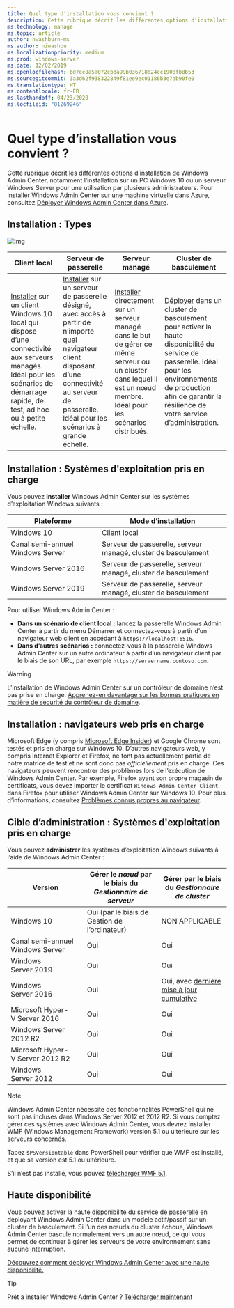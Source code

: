 ```yaml
---
title: Quel type d’installation vous convient ?
description: Cette rubrique décrit les différentes options d’installation de Windows Admin Center, notamment l’installation sur un PC Windows 10 ou un serveur Windows Server pour une utilisation par plusieurs administrateurs.
ms.technology: manage
ms.topic: article
author: nwashburn-ms
ms.author: niwashbu
ms.localizationpriority: medium
ms.prod: windows-server
ms.date: 12/02/2019
ms.openlocfilehash: bd7ec8a5a072cbda99b036718d24ec1908fb8b53
ms.sourcegitcommit: 3a3d62f938322849f81ee9ec01186b3e7ab90fe0
ms.translationtype: HT
ms.contentlocale: fr-FR
ms.lasthandoff: 04/23/2020
ms.locfileid: "81269246"
---
```

# <a name="what-type-of-installation-is-right-for-you"></a>Quel type d’installation vous convient ?

Cette rubrique décrit les différentes options d’installation de Windows Admin Center, notamment l’installation sur un PC Windows 10 ou un serveur Windows Server pour une utilisation par plusieurs administrateurs. Pour installer Windows Admin Center sur une machine virtuelle dans Azure, consultez [Déployer Windows Admin Center dans Azure](../azure/deploy-wac-in-azure.md).

## <a name="installation-types"></a>Installation : Types

![img](../media/deployment-options/install-options.PNG)

| Client local                                | Serveur de passerelle                                  | Serveur managé                               | Cluster de basculement                           |
|---------------------------------------------|-------------------------------------------------|----------------------------------------------|--------------------------------------------|
| [Installer](../deploy/install.md) sur un client Windows 10 local qui dispose d’une connectivité aux serveurs managés.  Idéal pour les scénarios de démarrage rapide, de test, ad hoc ou à petite échelle. |[Installer](../deploy/install.md) sur un serveur de passerelle désigné, avec accès à partir de n’importe quel navigateur client disposant d’une connectivité au serveur de passerelle.  Idéal pour les scénarios à grande échelle. | [Installer](../deploy/install.md) directement sur un serveur managé dans le but de gérer ce même serveur ou un cluster dans lequel il est un nœud membre.  Idéal pour les scénarios distribués. | [Déployer](#high-availability) dans un cluster de basculement pour activer la haute disponibilité du service de passerelle. Idéal pour les environnements de production afin de garantir la résilience de votre service d’administration. |

## <a name="installation-supported-operating-systems"></a>Installation : Systèmes d'exploitation pris en charge

Vous pouvez **installer** Windows Admin Center sur les systèmes d’exploitation Windows suivants :

| **Plateforme**                       | **Mode d’installation** |
| -----------------------------------| --------------------- |
| Windows 10                         | Client local |
| Canal semi-annuel Windows Server | Serveur de passerelle, serveur managé, cluster de basculement |
| Windows Server 2016                | Serveur de passerelle, serveur managé, cluster de basculement |
| Windows Server 2019                | Serveur de passerelle, serveur managé, cluster de basculement |

Pour utiliser Windows Admin Center :

- **Dans un scénario de client local :** lancez la passerelle Windows Admin Center à partir du menu Démarrer et connectez-vous à partir d’un navigateur web client en accédant à `https://localhost:6516`.
- **Dans d’autres scénarios :** connectez-vous à la passerelle Windows Admin Center sur un autre ordinateur à partir d’un navigateur client par le biais de son URL, par exemple `https://servername.contoso.com`.

> [!WARNING]
> L’installation de Windows Admin Center sur un contrôleur de domaine n’est pas prise en charge. [Apprenez-en davantage sur les bonnes pratiques en matière de sécurité du contrôleur de domaine](https://docs.microsoft.com/windows-server/identity/ad-ds/plan/security-best-practices/securing-domain-controllers-against-attack).

## <a name="installation-supported-web-browsers"></a>Installation : navigateurs web pris en charge

Microsoft Edge (y compris [Microsoft Edge Insider](https://microsoftedgeinsider.com)) et Google Chrome sont testés et pris en charge sur Windows 10. D’autres navigateurs web, y compris Internet Explorer et Firefox, ne font pas actuellement partie de notre matrice de test et ne sont donc pas *officiellement* pris en charge. Ces navigateurs peuvent rencontrer des problèmes lors de l’exécution de Windows Admin Center. Par exemple, Firefox ayant son propre magasin de certificats, vous devez importer le certificat `Windows Admin Center Client` dans Firefox pour utiliser Windows Admin Center sur Windows 10. Pour plus d’informations, consultez [Problèmes connus propres au navigateur](../support/known-issues.md#browser-specific-issues).

## <a name="management-target-supported-operating-systems"></a>Cible d’administration : Systèmes d'exploitation pris en charge

Vous pouvez **administrer** les systèmes d’exploitation Windows suivants à l’aide de Windows Admin Center :

| Version | Gérer le *nœud* par le biais du *Gestionnaire de serveur* | Gérer par le biais du *Gestionnaire de cluster* |
| ------------------------- |--------------- | ----- |
| Windows 10 | Oui (par le biais de Gestion de l’ordinateur) | NON APPLICABLE |
| Canal semi-annuel Windows Server | Oui | Oui |
| Windows Server 2019 | Oui | Oui |
| Windows Server 2016 | Oui | Oui, avec [dernière mise à jour cumulative](../use/manage-hyper-converged.md#prepare-your-windows-server-2016-cluster-for-windows-admin-center) |
| Microsoft Hyper-V Server 2016 | Oui | Oui |
| Windows Server 2012 R2 | Oui | Oui |
| Microsoft Hyper-V Server 2012 R2 | Oui | Oui |
| Windows Server 2012 | Oui | Oui |

> [!NOTE]
> Windows Admin Center nécessite des fonctionnalités PowerShell qui ne sont pas incluses dans Windows Server 2012 et 2012 R2. Si vous comptez gérer ces systèmes avec Windows Admin Center, vous devrez installer WMF (Windows Management Framework) version 5.1 ou ultérieure sur les serveurs concernés.
> 
> Tapez `$PSVersiontable` dans PowerShell pour vérifier que WMF est installé, et que sa version est 5.1 ou ultérieure. 
> 
> S’il n’est pas installé, vous pouvez [télécharger WMF 5.1](https://www.microsoft.com/download/details.aspx?id=54616).

## <a name="high-availability"></a>Haute disponibilité

Vous pouvez activer la haute disponibilité du service de passerelle en déployant Windows Admin Center dans un modèle actif/passif sur un cluster de basculement. Si l’un des nœuds du cluster échoue, Windows Admin Center bascule normalement vers un autre nœud, ce qui vous permet de continuer à gérer les serveurs de votre environnement sans aucune interruption.

[Découvrez comment déployer Windows Admin Center avec une haute disponibilité.](../deploy/high-availability.md)

> [!Tip]
> Prêt à installer Windows Admin Center ? [Télécharger maintenant](https://aka.ms/windowsadmincenter)
